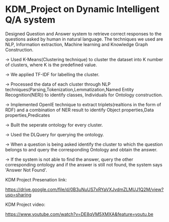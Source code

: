 # KDM_Project on Dynamic Intelligent Q/A system

Designed Question and Answer system to retrieve correct responses to the questions asked by human in natural language. The techniques we used are NLP, Information extraction, Machine learning and Knowledge Graph Construction.

-> Used K-Means(Clustering technique) to cluster the dataset into K number of clusters, where K is the predefined value.

-> We applied TF-IDF for labelling the cluster.

-> Processed the data of each cluster through NLP techniques(Parsing,Tokenization,Lemmatization,Named Entity Recognition(NER)) to identify classes, Individuals for Ontology construction.

-> Implemented OpenIE technique to extract triplets(realtions in the form of RDF) and a combination of NER result to identify Object properties,Data properties,Predicates

-> Built the seperate ontology for every cluster.

-> Used the DLQuery for querying the ontology.

-> When a question is being asked identify the cluster to which the question belongs to and query the corresponding Ontology and obtain the answer.

-> If the system is not able to find the answer, query the other corresponding ontology and if the answer is still not found, the system says 'Answer Not Found'.


KDM Project Presenation link:

https://drive.google.com/file/d/0B3uNuUS7xRYaVXJvdmZLMUJ1Q2M/view?usp=sharing

KDM Project video:

https://www.youtube.com/watch?v=DE8qVM5XMXA&feature=youtu.be

